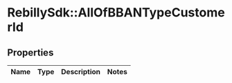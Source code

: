 # RebillySdk::AllOfBBANTypeCustomerId

## Properties
Name | Type | Description | Notes
------------ | ------------- | ------------- | -------------

